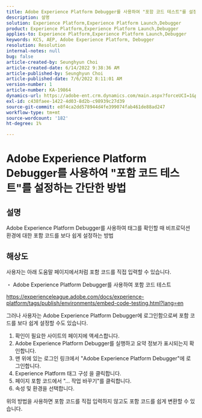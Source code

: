 ```yaml
---
title: Adobe Experience Platform Debugger를 사용하여 "포함 코드 테스트"를 설정하는 간단한 방법
description: 설명
solution: Experience Platform,Experience Platform Launch,Debugger
product: Experience Platform,Experience Platform Launch,Debugger
applies-to: Experience Platform,Experience Platform Launch,Debugger
keywords: KCS, AEP, Adobe Experience Platform, Debugger
resolution: Resolution
internal-notes: null
bug: false
article-created-by: Seunghyun Choi
article-created-date: 6/14/2022 9:38:36 AM
article-published-by: Seunghyun Choi
article-published-date: 7/6/2022 8:11:01 AM
version-number: 1
article-number: KA-19864
dynamics-url: https://adobe-ent.crm.dynamics.com/main.aspx?forceUCI=1&pagetype=entityrecord&etn=knowledgearticle&id=5741b3bf-c5eb-ec11-bb3d-000d3a5c4292
exl-id: c438faee-1422-4d03-8d2b-c98939c27d39
source-git-commit: e8f4ca2dd578944d4fe399074fab461de88ad247
workflow-type: tm+mt
source-wordcount: '182'
ht-degree: 1%

---
```


# Adobe Experience Platform Debugger를 사용하여 &quot;포함 코드 테스트&quot;를 설정하는 간단한 방법

## 설명

Adobe Experience Platform Debugger를 사용하여 태그를 확인할 때 비프로덕션 환경에 대한 포함 코드를 보다 쉽게 설정하는 방법 

## 해상도


사용자는 아래 도움말 페이지에서처럼 포함 코드를 직접 입력할 수 있습니다.

・ Adobe Experience Platform Debugger를 사용하여 포함 코드 테스트

https://experienceleague.adobe.com/docs/experience-platform/tags/publish/environments/embed-code-testing.html?lang=en

그러나 사용자는 Adobe Experience Platform Debugger에 로그인함으로써 포함 코드를 보다 쉽게 설정할 수도 있습니다.

1. 확인이 필요한 사이트의 페이지에 액세스합니다.
2. Adobe Experience Platform Debugger를 실행하고 요약 정보가 표시되는지 확인합니다.
3. 맨 위에 있는 로그인 링크에서 &quot;Adobe Experience Platform Debugger&quot;에 로그인합니다.
4. Experience Platform 태그 구성 을 클릭합니다.
5. 페이지 포함 코드에서 &quot;... 작업 바꾸기&quot;를 클릭합니다.
6. 속성 및 환경을 선택합니다.

위의 방법을 사용하면 포함 코드를 직접 입력하지 않고도 포함 코드를 쉽게 변환할 수 있습니다.
